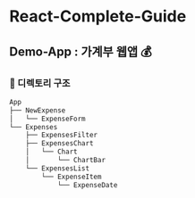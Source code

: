 # React-Complete-Guide

## Demo-App : 가계부 웹앱 💰

### 📁 디렉토리 구조

```bash
App
├── NewExpense
│   └── ExpenseForm
└── Expenses
    ├── ExpensesFilter
    ├── ExpensesChart
    │   └── Chart
    │       └── ChartBar
    └── ExpensesList
        └── ExpenseItem
            └── ExpenseDate

```
